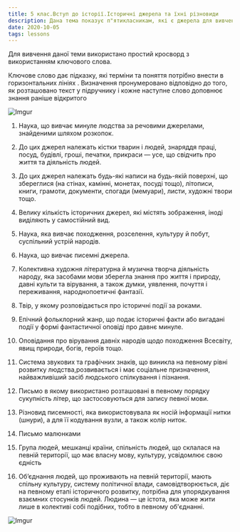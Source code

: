 ```yaml
---
title: 5 клас.Вступ до історії.Історичні джерела та їхні різновиди 
description: Дана тема показує п"ятикласникам, які є джерела для вивчення історії та їх різновиди, як ці джерела використовують вчені для вивчення давно минулих подій.
date: 2020-10-05
tags: lessons
---
```


Для вивчення даної теми використано простий кросворд з використанням ключового слова. 

Ключове слово дає підказку, які терміни та поняття потрібно внести в горизонтальних лініях . Визначення пронумеровано відповідно до того, як розташовано текст у підручнику і кожне наступне слово доповнює знання раніше відкритого

![Imgur](https://i.imgur.com/2PDDBNL.png)

1. Наука, що вивчає минуле людства за речовими джерелами, знайденими шляхом розкопок.

2. До цих джерел належать кістки тварин і людей, знаряддя праці, посуд, будівлі, гроші, печатки, прикраси — усе, що свідчить про життя та діяльність людей.

3. До цих джерел належать будь-які написи на будь-якій поверхні, що збереглися (на стінах, камінні, монетах, посуді тощо), літописи, книги, грамоти, документи, спогади (мемуари), листи, художні твори тощо.

4. Велику кількість історичних джерел, які містять зображення, іноді виділяють у самостійний вид.

5. Наука, яка вивчає походження, розселення, культуру й побут, суспільний устрій народів.

6. Наука, що вивчає писемні джерела.

7. Колективна художня літературна й музична творча діяльність народу, яка засобами мови зберегла знання про життя і природу, давні культи та вірування, а також думки, уявлення, почуття і переживання, народнопоетичні фантазії.

8. Твір, у якому розповідається про історичні події за роками.

9. Епічний фольклорний жанр, що подає історичні факти або вигадані події у формі фантастичної оповіді про давнє минуле.

10. Оповідання про вірування давніх народів щодо походження Всесвіту, явищ природи, богів, героїв тощо.

11. Система звукових та графічних знаків, що виникла на певному рівні розвитку людства,розвивається і має соціальне призначення, найважливіший засіб людського спілкування і пізнання.

12. Письмо в якому використано розташовані в певному порядку сукупність літер, що застосовуються для запису певної мови.

13. Різновид писемності, яка використовувала як носій інформації нитки (шнури), а для її кодування вузли, а також колір ниток.

14. Письмо малюнками

15. Група людей, мешканці країни, спільність людей, що склалася на певній території, що має власну мову, культуру, усвідомлює свою єдність

16. Об’єднання людей, що проживають на певній території, мають спільну культуру, систему політичної влади, самовідтворюється, діє на певному етапі історичного розвитку, потрібна для упорядкування взаємних стосунків людей. Людина — це істота, яка може жити лише в колективі собі подібних, тобто в певному об'єднанні. 

![Imgur](https://i.imgur.com/v0H8DkS.png)